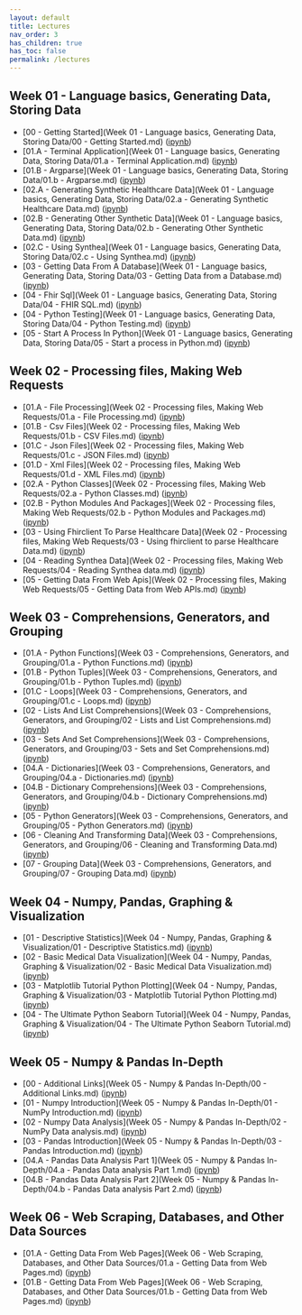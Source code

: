 ```yaml
---
layout: default
title: Lectures
nav_order: 3
has_children: true
has_toc: false
permalink: /lectures
---
```


## Week 01 - Language basics, Generating Data, Storing Data

* [00 - Getting Started](Week 01 - Language basics, Generating Data, Storing Data/00 - Getting Started.md) \([ipynb](https://github.com/BrianKolowitz/data-focused-python/blob/master/lectures/Week%2001%20-%20Language%20basics%2C%20Generating%20Data%2C%20Storing%20Data/00%20-%20Getting%20Started.ipynb)\)
* [01.A - Terminal Application](Week 01 - Language basics, Generating Data, Storing Data/01.a - Terminal Application.md) \([ipynb](https://github.com/BrianKolowitz/data-focused-python/blob/master/lectures/Week%2001%20-%20Language%20basics%2C%20Generating%20Data%2C%20Storing%20Data/01.a%20-%20Terminal%20Application.ipynb)\)
* [01.B - Argparse](Week 01 - Language basics, Generating Data, Storing Data/01.b - Argparse.md) \([ipynb](https://github.com/BrianKolowitz/data-focused-python/blob/master/lectures/Week%2001%20-%20Language%20basics%2C%20Generating%20Data%2C%20Storing%20Data/01.b%20-%20Argparse.ipynb)\)
* [02.A - Generating Synthetic Healthcare Data](Week 01 - Language basics, Generating Data, Storing Data/02.a - Generating Synthetic Healthcare Data.md) \([ipynb](https://github.com/BrianKolowitz/data-focused-python/blob/master/lectures/Week%2001%20-%20Language%20basics%2C%20Generating%20Data%2C%20Storing%20Data/02.a%20-%20Generating%20Synthetic%20Healthcare%20Data.ipynb)\)
* [02.B - Generating Other Synthetic Data](Week 01 - Language basics, Generating Data, Storing Data/02.b - Generating Other Synthetic Data.md) \([ipynb](https://github.com/BrianKolowitz/data-focused-python/blob/master/lectures/Week%2001%20-%20Language%20basics%2C%20Generating%20Data%2C%20Storing%20Data/02.b%20-%20Generating%20Other%20Synthetic%20Data.ipynb)\)
* [02.C - Using Synthea](Week 01 - Language basics, Generating Data, Storing Data/02.c - Using Synthea.md) \([ipynb](https://github.com/BrianKolowitz/data-focused-python/blob/master/lectures/Week%2001%20-%20Language%20basics%2C%20Generating%20Data%2C%20Storing%20Data/02.c%20-%20Using%20Synthea.ipynb)\)
* [03 - Getting Data From A Database](Week 01 - Language basics, Generating Data, Storing Data/03 - Getting Data from a Database.md) \([ipynb](https://github.com/BrianKolowitz/data-focused-python/blob/master/lectures/Week%2001%20-%20Language%20basics%2C%20Generating%20Data%2C%20Storing%20Data/03%20-%20Getting%20Data%20from%20a%20Database.ipynb)\)
* [04 - Fhir Sql](Week 01 - Language basics, Generating Data, Storing Data/04 - FHIR SQL.md) \([ipynb](https://github.com/BrianKolowitz/data-focused-python/blob/master/lectures/Week%2001%20-%20Language%20basics%2C%20Generating%20Data%2C%20Storing%20Data/04%20-%20FHIR%20SQL.ipynb)\)
* [04 - Python Testing](Week 01 - Language basics, Generating Data, Storing Data/04 - Python Testing.md) \([ipynb](https://github.com/BrianKolowitz/data-focused-python/blob/master/lectures/Week%2001%20-%20Language%20basics%2C%20Generating%20Data%2C%20Storing%20Data/04%20-%20Python%20Testing.ipynb)\)
* [05 - Start A Process In Python](Week 01 - Language basics, Generating Data, Storing Data/05 - Start a process in Python.md) \([ipynb](https://github.com/BrianKolowitz/data-focused-python/blob/master/lectures/Week%2001%20-%20Language%20basics%2C%20Generating%20Data%2C%20Storing%20Data/05%20-%20Start%20a%20process%20in%20Python.ipynb)\)

## Week 02 - Processing files, Making Web Requests

* [01.A - File Processing](Week 02 - Processing files, Making Web Requests/01.a - File Processing.md) \([ipynb](https://github.com/BrianKolowitz/data-focused-python/blob/master/lectures/Week%2002%20-%20Processing%20files%2C%20Making%20Web%20Requests/01.a%20-%20File%20Processing.ipynb)\)
* [01.B - Csv Files](Week 02 - Processing files, Making Web Requests/01.b - CSV Files.md) \([ipynb](https://github.com/BrianKolowitz/data-focused-python/blob/master/lectures/Week%2002%20-%20Processing%20files%2C%20Making%20Web%20Requests/01.b%20-%20CSV%20Files.ipynb)\)
* [01.C - Json Files](Week 02 - Processing files, Making Web Requests/01.c - JSON Files.md) \([ipynb](https://github.com/BrianKolowitz/data-focused-python/blob/master/lectures/Week%2002%20-%20Processing%20files%2C%20Making%20Web%20Requests/01.c%20-%20JSON%20Files.ipynb)\)
* [01.D - Xml Files](Week 02 - Processing files, Making Web Requests/01.d - XML Files.md) \([ipynb](https://github.com/BrianKolowitz/data-focused-python/blob/master/lectures/Week%2002%20-%20Processing%20files%2C%20Making%20Web%20Requests/01.d%20-%20XML%20Files.ipynb)\)
* [02.A - Python Classes](Week 02 - Processing files, Making Web Requests/02.a - Python Classes.md) \([ipynb](https://github.com/BrianKolowitz/data-focused-python/blob/master/lectures/Week%2002%20-%20Processing%20files%2C%20Making%20Web%20Requests/02.a%20-%20Python%20Classes.ipynb)\)
* [02.B - Python Modules And Packages](Week 02 - Processing files, Making Web Requests/02.b - Python Modules and Packages.md) \([ipynb](https://github.com/BrianKolowitz/data-focused-python/blob/master/lectures/Week%2002%20-%20Processing%20files%2C%20Making%20Web%20Requests/02.b%20-%20Python%20Modules%20and%20Packages.ipynb)\)
* [03 - Using Fhirclient To Parse Healthcare Data](Week 02 - Processing files, Making Web Requests/03 - Using fhirclient to parse Healthcare Data.md) \([ipynb](https://github.com/BrianKolowitz/data-focused-python/blob/master/lectures/Week%2002%20-%20Processing%20files%2C%20Making%20Web%20Requests/03%20-%20Using%20fhirclient%20to%20parse%20Healthcare%20Data.ipynb)\)
* [04 - Reading Synthea Data](Week 02 - Processing files, Making Web Requests/04 - Reading Synthea data.md) \([ipynb](https://github.com/BrianKolowitz/data-focused-python/blob/master/lectures/Week%2002%20-%20Processing%20files%2C%20Making%20Web%20Requests/04%20-%20Reading%20Synthea%20data.ipynb)\)
* [05 - Getting Data From Web Apis](Week 02 - Processing files, Making Web Requests/05 - Getting Data from Web APIs.md) \([ipynb](https://github.com/BrianKolowitz/data-focused-python/blob/master/lectures/Week%2002%20-%20Processing%20files%2C%20Making%20Web%20Requests/05%20-%20Getting%20Data%20from%20Web%20APIs.ipynb)\)

## Week 03 - Comprehensions, Generators, and Grouping

* [01.A - Python Functions](Week 03 - Comprehensions, Generators, and Grouping/01.a - Python Functions.md) \([ipynb](https://github.com/BrianKolowitz/data-focused-python/blob/master/lectures/Week%2003%20-%20Comprehensions%2C%20Generators%2C%20and%20Grouping/01.a%20-%20Python%20Functions.ipynb)\)
* [01.B - Python Tuples](Week 03 - Comprehensions, Generators, and Grouping/01.b - Python Tuples.md) \([ipynb](https://github.com/BrianKolowitz/data-focused-python/blob/master/lectures/Week%2003%20-%20Comprehensions%2C%20Generators%2C%20and%20Grouping/01.b%20-%20Python%20Tuples.ipynb)\)
* [01.C - Loops](Week 03 - Comprehensions, Generators, and Grouping/01.c - Loops.md) \([ipynb](https://github.com/BrianKolowitz/data-focused-python/blob/master/lectures/Week%2003%20-%20Comprehensions%2C%20Generators%2C%20and%20Grouping/01.c%20-%20Loops.ipynb)\)
* [02 - Lists And List Comprehensions](Week 03 - Comprehensions, Generators, and Grouping/02 - Lists and List Comprehensions.md) \([ipynb](https://github.com/BrianKolowitz/data-focused-python/blob/master/lectures/Week%2003%20-%20Comprehensions%2C%20Generators%2C%20and%20Grouping/02%20-%20Lists%20and%20List%20Comprehensions.ipynb)\)
* [03 - Sets And Set Comprehensions](Week 03 - Comprehensions, Generators, and Grouping/03 - Sets and Set Comprehensions.md) \([ipynb](https://github.com/BrianKolowitz/data-focused-python/blob/master/lectures/Week%2003%20-%20Comprehensions%2C%20Generators%2C%20and%20Grouping/03%20-%20Sets%20and%20Set%20Comprehensions.ipynb)\)
* [04.A - Dictionaries](Week 03 - Comprehensions, Generators, and Grouping/04.a - Dictionaries.md) \([ipynb](https://github.com/BrianKolowitz/data-focused-python/blob/master/lectures/Week%2003%20-%20Comprehensions%2C%20Generators%2C%20and%20Grouping/04.a%20-%20Dictionaries.ipynb)\)
* [04.B - Dictionary Comprehensions](Week 03 - Comprehensions, Generators, and Grouping/04.b - Dictionary Comprehensions.md) \([ipynb](https://github.com/BrianKolowitz/data-focused-python/blob/master/lectures/Week%2003%20-%20Comprehensions%2C%20Generators%2C%20and%20Grouping/04.b%20-%20Dictionary%20Comprehensions.ipynb)\)
* [05 - Python Generators](Week 03 - Comprehensions, Generators, and Grouping/05 - Python Generators.md) \([ipynb](https://github.com/BrianKolowitz/data-focused-python/blob/master/lectures/Week%2003%20-%20Comprehensions%2C%20Generators%2C%20and%20Grouping/05%20-%20Python%20Generators.ipynb)\)
* [06 - Cleaning And Transforming Data](Week 03 - Comprehensions, Generators, and Grouping/06 - Cleaning and Transforming Data.md) \([ipynb](https://github.com/BrianKolowitz/data-focused-python/blob/master/lectures/Week%2003%20-%20Comprehensions%2C%20Generators%2C%20and%20Grouping/06%20-%20Cleaning%20and%20Transforming%20Data.ipynb)\)
* [07 - Grouping Data](Week 03 - Comprehensions, Generators, and Grouping/07 - Grouping Data.md) \([ipynb](https://github.com/BrianKolowitz/data-focused-python/blob/master/lectures/Week%2003%20-%20Comprehensions%2C%20Generators%2C%20and%20Grouping/07%20-%20Grouping%20Data.ipynb)\)

## Week 04 - Numpy, Pandas, Graphing & Visualization

* [01 - Descriptive Statistics](Week 04 - Numpy, Pandas, Graphing & Visualization/01 - Descriptive Statistics.md) \([ipynb](https://github.com/BrianKolowitz/data-focused-python/blob/master/lectures/Week%2004%20-%20Numpy%2C%20Pandas%2C%20Graphing%20%26%20Visualization/01%20-%20Descriptive%20Statistics.ipynb)\)
* [02 - Basic Medical Data Visualization](Week 04 - Numpy, Pandas, Graphing & Visualization/02 - Basic Medical Data Visualization.md) \([ipynb](https://github.com/BrianKolowitz/data-focused-python/blob/master/lectures/Week%2004%20-%20Numpy%2C%20Pandas%2C%20Graphing%20%26%20Visualization/02%20-%20Basic%20Medical%20Data%20Visualization.ipynb)\)
* [03 - Matplotlib Tutorial Python Plotting](Week 04 - Numpy, Pandas, Graphing & Visualization/03 - Matplotlib Tutorial Python Plotting.md) \([ipynb](https://github.com/BrianKolowitz/data-focused-python/blob/master/lectures/Week%2004%20-%20Numpy%2C%20Pandas%2C%20Graphing%20%26%20Visualization/03%20-%20Matplotlib%20Tutorial%20Python%20Plotting.ipynb)\)
* [04 - The Ultimate Python Seaborn Tutorial](Week 04 - Numpy, Pandas, Graphing & Visualization/04 - The Ultimate Python Seaborn Tutorial.md) \([ipynb](https://github.com/BrianKolowitz/data-focused-python/blob/master/lectures/Week%2004%20-%20Numpy%2C%20Pandas%2C%20Graphing%20%26%20Visualization/04%20-%20The%20Ultimate%20Python%20Seaborn%20Tutorial.ipynb)\)

## Week 05 - Numpy & Pandas In-Depth

* [00 - Additional Links](Week 05 - Numpy & Pandas In-Depth/00 - Additional Links.md) \([ipynb](https://github.com/BrianKolowitz/data-focused-python/blob/master/lectures/Week%2005%20-%20Numpy%20%26%20Pandas%20In-Depth/00%20-%20Additional%20Links.ipynb)\)
* [01 - Numpy Introduction](Week 05 - Numpy & Pandas In-Depth/01 - NumPy Introduction.md) \([ipynb](https://github.com/BrianKolowitz/data-focused-python/blob/master/lectures/Week%2005%20-%20Numpy%20%26%20Pandas%20In-Depth/01%20-%20NumPy%20Introduction.ipynb)\)
* [02 - Numpy Data Analysis](Week 05 - Numpy & Pandas In-Depth/02 - NumPy Data analysis.md) \([ipynb](https://github.com/BrianKolowitz/data-focused-python/blob/master/lectures/Week%2005%20-%20Numpy%20%26%20Pandas%20In-Depth/02%20-%20NumPy%20Data%20analysis.ipynb)\)
* [03 - Pandas Introduction](Week 05 - Numpy & Pandas In-Depth/03 - Pandas Introduction.md) \([ipynb](https://github.com/BrianKolowitz/data-focused-python/blob/master/lectures/Week%2005%20-%20Numpy%20%26%20Pandas%20In-Depth/03%20-%20Pandas%20Introduction.ipynb)\)
* [04.A - Pandas Data Analysis Part 1](Week 05 - Numpy & Pandas In-Depth/04.a - Pandas Data analysis Part 1.md) \([ipynb](https://github.com/BrianKolowitz/data-focused-python/blob/master/lectures/Week%2005%20-%20Numpy%20%26%20Pandas%20In-Depth/04.a%20-%20Pandas%20Data%20analysis%20Part%201.ipynb)\)
* [04.B - Pandas Data Analysis Part 2](Week 05 - Numpy & Pandas In-Depth/04.b - Pandas Data analysis Part 2.md) \([ipynb](https://github.com/BrianKolowitz/data-focused-python/blob/master/lectures/Week%2005%20-%20Numpy%20%26%20Pandas%20In-Depth/04.b%20-%20Pandas%20Data%20analysis%20Part%202.ipynb)\)

## Week 06 - Web Scraping, Databases, and Other Data Sources

* [01.A - Getting Data From Web Pages](Week 06 - Web Scraping, Databases, and Other Data Sources/01.a - Getting Data from Web Pages.md) \([ipynb](https://github.com/BrianKolowitz/data-focused-python/blob/master/lectures/Week%2006%20-%20Web%20Scraping%2C%20Databases%2C%20and%20Other%20Data%20Sources/01.a%20-%20Getting%20Data%20from%20Web%20Pages.ipynb)\)
* [01.B - Getting Data From Web Pages](Week 06 - Web Scraping, Databases, and Other Data Sources/01.b - Getting Data from Web Pages.md) \([ipynb](https://github.com/BrianKolowitz/data-focused-python/blob/master/lectures/Week%2006%20-%20Web%20Scraping%2C%20Databases%2C%20and%20Other%20Data%20Sources/01.b%20-%20Getting%20Data%20from%20Web%20Pages.ipynb)\)